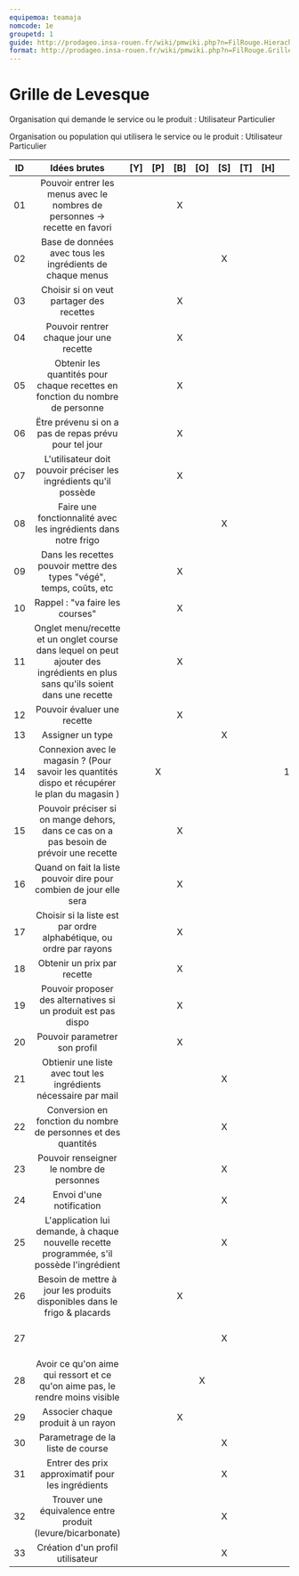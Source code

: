 ```yaml
---
equipemoa: teamaja
nomcode: 1e
groupetd: 1
guide: http://prodageo.insa-rouen.fr/wiki/pmwiki.php?n=FilRouge.HierachiserBesoins
format: http://prodageo.insa-rouen.fr/wiki/pmwiki.php?n=FilRouge.GrilleLevesque
---
```


# Grille de Levesque

Organisation qui demande le service ou le produit : Utilisateur Particulier

Organisation ou population qui utilisera le service ou le produit : Utilisateur Particulier



| ID |                                                           Idées brutes                                                          | [Y] | [P] | [B] | [O] | [S] | [T] | [H] |     [R]    |
|:--:|:-------------------------------------------------------------------------------------------------------------------------------:|:---:|:---:|:---:|:---:|:---:|:---:|:---:|:----------:|
| 01 | Pouvoir entrer les menus avec le nombres de personnes -> recette en favori                                                      |     |     | X   |     |     |     |     |            |
| 02 | Base de données avec tous les ingrédients de chaque menus                                                                       |     |     |     |     | X   |     |     |            |
| 03 | Choisir si on veut partager des recettes                                                                                        |     |     | X   |     |     |     |     |            |
| 04 | Pouvoir rentrer chaque jour une recette                                                                                         |     |     | X   |     |     |     |     |            |
| 05 | Obtenir les quantités pour chaque recettes en fonction du nombre de personne                                                    |     |     | X   |     |     |     |     |            |
| 06 | Ëtre prévenu si on a pas de repas prévu pour tel jour                                                                           |     |     | X   |     |     |     |     |            |
| 07 | L'utilisateur doit pouvoir préciser les ingrédients qu'il possède                                                               |     |     | X   |     |     |     |     |            |
| 08 | Faire une fonctionnalité avec les ingrédients dans notre frigo                                                                  |     |     |     |     | X   |     |     | 26         |
| 09 | Dans les recettes pouvoir mettre des types "végé", temps, coûts, etc                                                            |     |     | X   |     |     |     |     |            |
| 10 | Rappel : "va faire les courses"                                                                                                 |     |     | X   |     |     |     |     |            |
| 11 | Onglet menu/recette et un onglet course dans lequel on peut ajouter des ingrédients en plus sans qu'ils soient dans une recette |     |     | X   |     |     |     |     |            |
| 12 | Pouvoir évaluer une recette                                                                                                     |     |     | X   |     |     |     |     |            |
| 13 | Assigner un type                                                                                                                |     |     |     |     | X   |     |     | 29         |
| 14 | Connexion avec le magasin ? (Pour savoir les quantités dispo et récupérer le plan du magasin )                                  |     | X   |     |     |     |     |     | 17,18      |
| 15 | Pouvoir préciser si on mange dehors, dans ce cas on a pas besoin de prévoir une recette                                         |     |     | X   |     |     |     |     |            |
| 16 | Quand on fait la liste pouvoir dire pour combien de jour elle sera                                                              |     |     | X   |     |     |     |     |            |
| 17 | Choisir si la liste est par ordre alphabétique, ou ordre par rayons                                                             |     |     | X   |     |     |     |     |            |
| 18 | Obtenir un prix par recette                                                                                                     |     |     | X   |     |     |     |     |            |
| 19 | Pouvoir proposer des alternatives si un produit est pas dispo                                                                   |     |     | X   |     |     |     |     |            |
| 20 | Pouvoir parametrer son profil                                                                                                   |     |     | X   |     |     |     |     |            |
| 21 | Obtienir une liste avec tout les ingrédients nécessaire par mail                                                                |     |     |     |     | X   |     |     | 04         |
| 22 | Conversion en fonction du nombre de personnes et des quantités                                                                  |     |     |     |     | X   |     |     | 05         |
| 23 | Pouvoir renseigner le nombre de personnes                                                                                       |     |     |     |     | X   |     |     | 05         |
| 24 | Envoi d'une notification                                                                                                        |     |     |     |     | X   |     |     | 06, 10     |
| 25 | L'application lui demande, à chaque nouvelle recette programmée, s'il possède l'ingrédient                                      |     |     |     |     | X   |     |     | 07         |
| 26 | Besoin de mettre à jour les produits disponibles dans le frigo & placards                                                       |     |     | X   |     |     |     |     |            |
| 27 |                                                                                                                                 |     |     |     |     | X   |     |     | 09, 11, 12 |
| 28 | Avoir ce qu'on aime qui ressort et ce qu'on aime pas, le rendre moins visible                                                   |     |     |     | X   |     |     |     | 12         |
| 29 | Associer chaque produit à un rayon                                                                                              |     |     | X   |     |     |     |     |            |
| 30 | Parametrage de la liste de course                                                                                               |     |     |     |     | X   |     |     | 16, 17     |
| 31 | Entrer des prix approximatif pour les ingrédients                                                                               |     |     |     |     | X   |     |     | 18         |
| 32 | Trouver une équivalence entre produit (levure/bicarbonate)                                                                      |     |     |     |     | X   |     |     | 19         |
| 33 | Création d'un profil utilisateur                                                                                                |     |     |     |     | X   |     |     | 20         |
